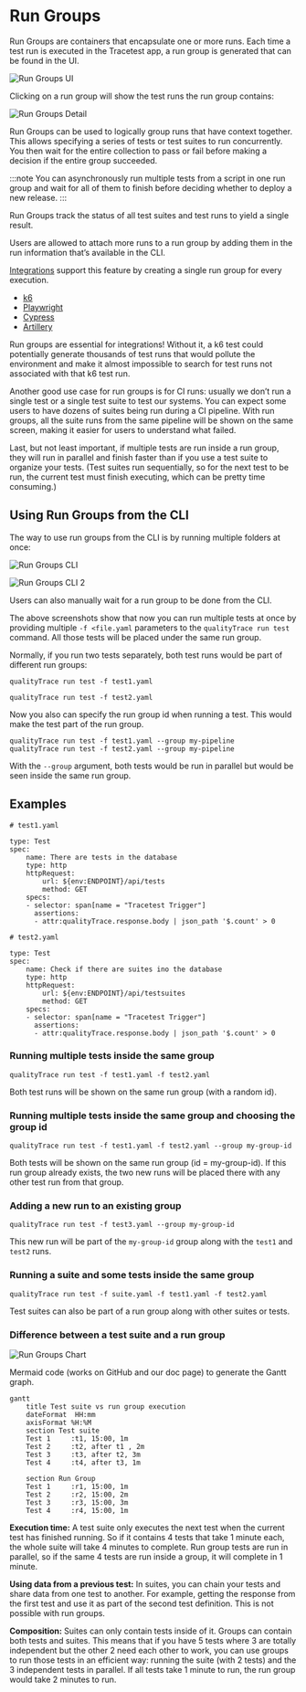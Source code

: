 # Run Groups

Run Groups are containers that encapsulate one or more runs. Each time a test run is executed in the Tracetest app, a run group is generated that can be found in the UI.

![Run Groups UI](../img/run-groups-ui.png)

Clicking on a run group will show the test runs the run group contains:

![Run Groups Detail](../img/run-groups-detail.png)

Run Groups can be used to logically group runs that have context together. This allows specifying a series of tests or test suites to run concurrently. You then wait for the entire collection to pass or fail before making a decision if the entire group succeeded.

:::note 
You can asynchronously run multiple tests from a script in one run group and wait for all of them to finish before deciding whether to deploy a new release.
:::

Run Groups track the status of all test suites and test runs to yield a single result.

Users are allowed to attach more runs to a run group by adding them in the run information that’s available in the CLI.

[Integrations](https://docs.qualityTrace.io/tools-and-integrations/overview) support this feature by creating a single run group for every execution.
- [k6](https://docs.qualityTrace.io/tools-and-integrations/k6)
- [Playwright](https://docs.qualityTrace.io/tools-and-integrations/playwright)
- [Cypress](https://docs.qualityTrace.io/tools-and-integrations/cypress)
- [Artillery](https://docs.qualityTrace.io/tools-and-integrations/artillery-plugin)

Run groups are essential for integrations! Without it, a k6 test could potentially generate thousands of test runs that would pollute the environment and make it almost impossible to search for test runs not associated with that k6 test run.

Another good use case for run groups is for CI runs: usually we don’t run a single test or a single test suite to test our systems. You can expect some users to have dozens of suites being run during a CI pipeline. With run groups, all the suite runs from the same pipeline will be shown on the same screen, making it easier for users to understand what failed. 

Last, but not least important, if multiple tests are run inside a run group, they will run in parallel and finish faster than if you use a test suite to organize your tests. (Test suites run sequentially, so for the next test to be run, the current test must finish executing, which can be pretty time consuming.)

## Using Run Groups from the CLI

The way to use run groups from the CLI is by running multiple folders at once:

![Run Groups CLI](../img/run-groups-cli.png)

![Run Groups CLI 2](../img/run-groups-cli-2.jpg)

Users can also manually wait for a run group to be done from the CLI.

The above screenshots show that now you can run multiple tests at once by providing multiple `-f <file.yaml` parameters to the `qualityTrace run test` command. All those tests will be placed under the same run group.

Normally, if you run two tests separately, both test runs would be part of different run groups:

```
qualityTrace run test -f test1.yaml
```

```
qualityTrace run test -f test2.yaml
```

Now you also can specify the run group id when running a test. This would make the test part of the run group.

```
qualityTrace run test -f test1.yaml --group my-pipeline
qualityTrace run test -f test2.yaml --group my-pipeline
```

With the `--group` argument, both tests would be run in parallel but would be seen inside the same run group.

## Examples
```
# test1.yaml

type: Test
spec:
	name: There are tests in the database
	type: http
	httpRequest:
		url: ${env:ENDPOINT}/api/tests
		method: GET
	specs:
	- selector: span[name = "Tracetest Trigger"]
	  assertions:
	  - attr:qualityTrace.response.body | json_path '$.count' > 0
```

```
# test2.yaml

type: Test
spec:
	name: Check if there are suites ino the database
	type: http
	httpRequest:
		url: ${env:ENDPOINT}/api/testsuites
		method: GET
	specs:
	- selector: span[name = "Tracetest Trigger"]
	  assertions:
	  - attr:qualityTrace.response.body | json_path '$.count' > 0
```

### Running multiple tests inside the same group

```
qualityTrace run test -f test1.yaml -f test2.yaml
```

Both test runs will be shown on the same run group (with a random id).

### Running multiple tests inside the same group and choosing the group id

```
qualityTrace run test -f test1.yaml -f test2.yaml --group my-group-id
```

Both tests will be shown on the same run group (id = my-group-id). If this run group already exists, the two new runs will be placed there with any other test run from that group.

### Adding a new run to an existing group

```
qualityTrace run test -f test3.yaml --group my-group-id
```
This new run will be part of the `my-group-id` group along with the `test1` and `test2` runs.

### Running a suite and some tests inside the same group

```
qualityTrace run test -f suite.yaml -f test1.yaml -f test2.yaml
```

Test suites can also be part of a run group along with other suites or tests.

### Difference between a test suite and a run group

![Run Groups Chart](../img/run-groups-chart.png)

Mermaid code (works on GitHub and our doc page) to generate the Gantt graph.

```
gantt
    title Test suite vs run group execution
    dateFormat  HH:mm
    axisFormat %H:%M
    section Test suite
    Test 1     :t1, 15:00, 1m
    Test 2     :t2, after t1 , 2m
    Test 3     :t3, after t2, 3m
    Test 4     :t4, after t3, 1m

    section Run Group
    Test 1     :r1, 15:00, 1m
    Test 2     :r2, 15:00, 2m
    Test 3     :r3, 15:00, 3m
    Test 4     :r4, 15:00, 1m
```

**Execution time:** A test suite only executes the next test when the current test has finished running. So if it contains 4 tests that take 1 minute each, the whole suite will take 4 minutes to complete. Run group tests are run in parallel, so if the same 4 tests are run inside a group, it will complete in 1 minute.

**Using data from a previous test:** In suites, you can chain your tests and share data from one test to another. For example, getting the response from the first test and use it as part of the second test definition. This is not possible with run groups.

**Composition:** Suites can only contain tests inside of it. Groups can contain both tests and suites. This means that if you have 5 tests where 3 are totally independent but the other 2 need each other to work, you can use groups to run those tests in an efficient way: running the suite (with 2 tests) and the 3 independent tests in parallel. If all tests take 1 minute to run, the run group would take 2 minutes to run.


